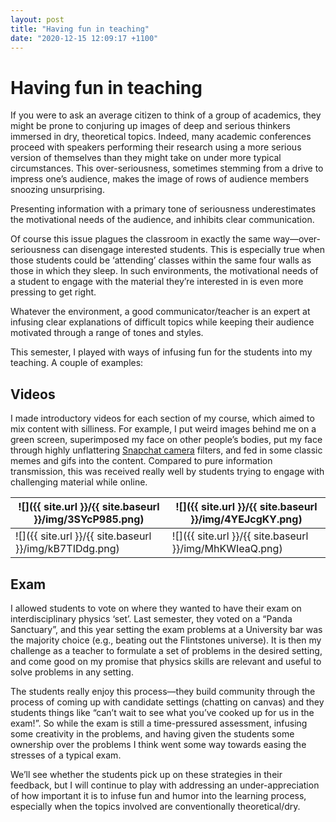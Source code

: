 ```yaml
---
layout: post
title: "Having fun in teaching"
date: "2020-12-15 12:09:17 +1100"
---
```


# Having fun in teaching

If you were to ask an average citizen to think of a group of academics, they might be prone to conjuring up images of deep and serious thinkers immersed in dry, theoretical topics. Indeed, many academic conferences proceed with speakers performing their research using a more serious version of themselves than they might take on under more typical circumstances. This over-seriousness, sometimes stemming from a drive to impress one’s audience, makes the image of rows of audience members snoozing unsurprising.

Presenting information with a primary tone of seriousness underestimates the motivational needs of the audience, and inhibits clear communication.

Of course this issue plagues the classroom in exactly the same way—over-seriousness can disengage interested students. This is especially true when those students could be ‘attending’ classes within the same four walls as those in which they sleep. In such environments, the motivational needs of a student to engage with the material they’re interested in is even more pressing to get right.

Whatever the environment, a good communicator/teacher is an expert at infusing clear explanations of difficult topics while keeping their audience motivated through a range of tones and styles.

This semester, I played with ways of infusing fun for the students into my teaching. A couple of examples:


## Videos

I made introductory videos for each section of my course, which aimed to mix content with silliness. For example, I put weird images behind me on a green screen, superimposed my face on other people’s bodies, put my face through highly unflattering [Snapchat camera](https://snapcamera.snapchat.com/) filters, and fed in some classic memes and gifs into the content.
Compared to pure information transmission, this was received really well by students trying to engage with challenging material while online.

| ![]({{ site.url }}/{{ site.baseurl }}/img/3SYcP985.png) | ![]({{ site.url }}/{{ site.baseurl }}/img/4YEJcgKY.png) |
|----|----|
| ![]({{ site.url }}/{{ site.baseurl }}/img/kB7TIDdg.png) | ![]({{ site.url }}/{{ site.baseurl }}/img/MhKWIeaQ.png) |

## Exam

I allowed students to vote on where they wanted to have their exam on interdisciplinary physics ‘set’. Last semester, they voted on a “Panda Sanctuary”, and this year setting the exam problems at a University bar was the majority choice (e.g., beating out the Flintstones universe). It is then my challenge as a teacher to formulate a set of problems in the desired setting, and come good on my promise that physics skills are relevant and useful to solve problems in any setting.

The students really enjoy this process—they build community through the process of coming up with candidate settings (chatting on canvas) and they students things like “can’t wait to see what you’ve cooked up for us in the exam!”. So while the exam is still a time-pressured assessment, infusing some creativity in the problems, and having given the students some ownership over the problems I think went some way towards easing the stresses of a typical exam.


We’ll see whether the students pick up on these strategies in their feedback, but I will continue to play with addressing an under-appreciation of how important it is to infuse fun and humor into the learning process, especially when the topics involved are conventionally theoretical/dry.
